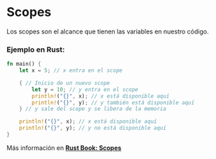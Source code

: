 # Scopes
Los scopes son el alcance que tienen las variables en nuestro código.

### Ejemplo en Rust:
```rust
fn main() {
    let x = 5; // x entra en el scope

    { // Inicio de un nuevo scope
        let y = 10; // y entra en el scope
        println!("{}", x); // x está disponible aquí
        println!("{}", y); // y también está disponible aquí
    } // y sale del scope y se libera de la memoria

    println!("{}", x); // x está disponible aquí
    println!("{}", y); // y no está disponible aquí
}
```

Más información en [**Rust Book: Scopes**](https://phosphorus-m.github.io/rust-book-es/ch03-01-variables-and-mutability.html#scopes-y-shadowing)